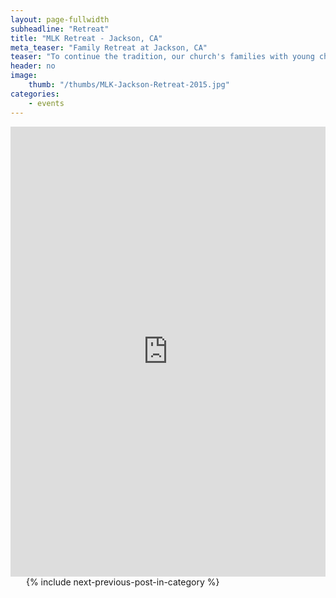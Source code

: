 ```yaml
---
layout: page-fullwidth
subheadline: "Retreat"
title: "MLK Retreat - Jackson, CA"
meta_teaser: "Family Retreat at Jackson, CA"
teaser: "To continue the tradition, our church's families with young children had a retreat this year in Jackson, CA, at a beautiful farm house overlooking gorgeous landscapes. Enjoy this collection of photos."
header: no
image:
    thumb: "/thumbs/MLK-Jackson-Retreat-2015.jpg"
categories:
    - events
---
```

<!--more-->
<div class="flex-video"> <iframe width="100%" height="720" src="http://rgb-scale.com/vacsfj336/index.php/photo-galleries/122-mlk-retreat-2015-jackson-ca" frameborder="0" allowfullscreen=""></iframe></div>
<div class="small-12 columns" style="padding: 0px; border-bottom: none;">
    <p>&nbsp;</p>
    {% include next-previous-post-in-category %}
</div>
